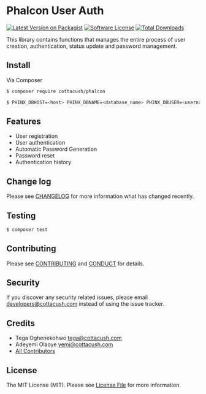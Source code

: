 # Phalcon User Auth 

[![Latest Version on Packagist][ico-version]][link-packagist]
[![Software License][ico-license]](LICENSE.md)
[![Total Downloads][ico-downloads]][link-downloads]


This library contains functions that manages the entire process of user creation, authentication, status update and password management.

## Install

Via Composer

``` bash
$ composer require cottacush/phalcon
```

```bash
$ PHINX_DBHOST=<host> PHINX_DBNAME=<database_name> PHINX_DBUSER=<username> PHINX_DBPASS=<password> ./vendor/bin/phinx migrate -e production -c ./vendor/cottacush/phalcon-user-auth/phinx.yml
```


## Features
- User registration  
- User authentication  
- Automatic Password Generation
- Password reset
- Authentication history

## Change log

Please see [CHANGELOG](CHANGELOG.md) for more information what has changed recently.

## Testing

``` bash
$ composer test
```

## Contributing

Please see [CONTRIBUTING](CONTRIBUTING.md) and [CONDUCT](CONDUCT.md) for details.

## Security

If you discover any security related issues, please email <developers@cottacush.com> instead of using the issue tracker.

## Credits

- Tega Oghenekohwo <tega@cottacush.com>
- Adeyemi Olaoye <yemi@cottacush.com>
- [All Contributors][link-contributors]

## License

The MIT License (MIT). Please see [License File](LICENSE.md) for more information.

[ico-version]: https://img.shields.io/packagist/v/cottacush/phalcon-user-auth.svg?style=flat-square
[ico-license]: https://img.shields.io/badge/license-MIT-brightgreen.svg?style=flat-square
[ico-travis]: https://img.shields.io/travis/cottacush/phalcon-user-auth/master.svg?style=flat-square
[ico-scrutinizer]: https://img.shields.io/scrutinizer/coverage/g/cottacush/phalcon-user-auth.svg?style=flat-square
[ico-code-quality]: https://img.shields.io/scrutinizer/g/cottacush/phalcon-user-auth.svg?style=flat-square
[ico-downloads]: https://img.shields.io/packagist/dt/cottacush/phalcon-user-auth.svg?style=flat-square

[link-packagist]: https://packagist.org/packages/cottacush/phalcon-user-auth
[link-travis]: https://travis-ci.org/cottacush/phalcon-user-auth
[link-scrutinizer]: https://scrutinizer-ci.com/g/cottacush/phalcon-user-auth/code-structure
[link-code-quality]: https://scrutinizer-ci.com/g/cottacush/phalcon-user-auth
[link-downloads]: https://packagist.org/packages/cottacush/phalcon-user-auth
[link-author]: https://github.com/:author_username
[link-contributors]: ../../contributors
